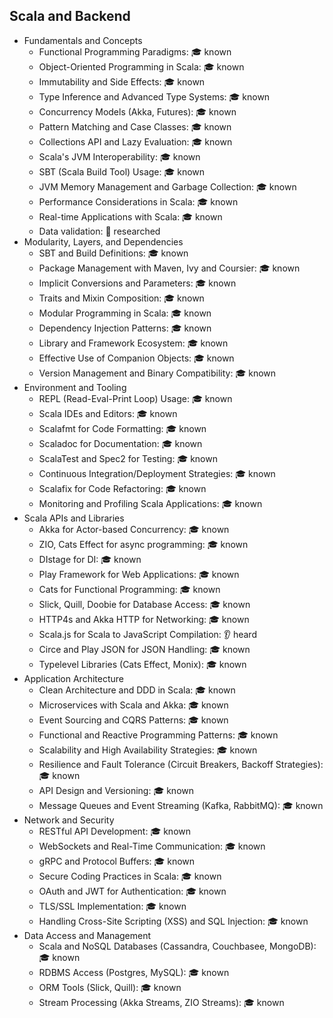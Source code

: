 ## Scala and Backend

- Fundamentals and Concepts
  - Functional Programming Paradigms: 🎓 known
  - Object-Oriented Programming in Scala: 🎓 known
  - Immutability and Side Effects: 🎓 known
  - Type Inference and Advanced Type Systems: 🎓 known
  - Concurrency Models (Akka, Futures): 🎓 known
  - Pattern Matching and Case Classes: 🎓 known
  - Collections API and Lazy Evaluation: 🎓 known
  - Scala's JVM Interoperability: 🎓 known
  - SBT (Scala Build Tool) Usage: 🎓 known
  - JVM Memory Management and Garbage Collection: 🎓 known
  - Performance Considerations in Scala: 🎓 known
  - Real-time Applications with Scala: 🎓 known
  - Data validation: 🔬 researched
- Modularity, Layers, and Dependencies
  - SBT and Build Definitions: 🎓 known
  - Package Management with Maven, Ivy and Coursier: 🎓 known
  - Implicit Conversions and Parameters: 🎓 known
  - Traits and Mixin Composition: 🎓 known
  - Modular Programming in Scala: 🎓 known
  - Dependency Injection Patterns: 🎓 known
  - Library and Framework Ecosystem: 🎓 known
  - Effective Use of Companion Objects: 🎓 known
  - Version Management and Binary Compatibility: 🎓 known
- Environment and Tooling
  - REPL (Read-Eval-Print Loop) Usage: 🎓 known
  - Scala IDEs and Editors: 🎓 known
  - Scalafmt for Code Formatting: 🎓 known
  - Scaladoc for Documentation: 🎓 known
  - ScalaTest and Spec2 for Testing: 🎓 known
  - Continuous Integration/Deployment Strategies: 🎓 known
  - Scalafix for Code Refactoring: 🎓 known
  - Monitoring and Profiling Scala Applications: 🎓 known
- Scala APIs and Libraries
  - Akka for Actor-based Concurrency: 🎓 known
  - ZIO, Cats Effect for async programming: 🎓 known
  - DIstage for DI: 🎓 known
  - Play Framework for Web Applications: 🎓 known
  - Cats for Functional Programming: 🎓 known
  - Slick, Quill, Doobie for Database Access: 🎓 known
  - HTTP4s and Akka HTTP for Networking: 🎓 known
  - Scala.js for Scala to JavaScript Compilation: 👂 heard
  - Circe and Play JSON for JSON Handling: 🎓 known
  - Typelevel Libraries (Cats Effect, Monix): 🎓 known
- Application Architecture
  - Clean Architecture and DDD in Scala: 🎓 known
  - Microservices with Scala and Akka: 🎓 known
  - Event Sourcing and CQRS Patterns: 🎓 known
  - Functional and Reactive Programming Patterns: 🎓 known
  - Scalability and High Availability Strategies: 🎓 known
  - Resilience and Fault Tolerance (Circuit Breakers, Backoff Strategies): 🎓 known
  - API Design and Versioning: 🎓 known
  - Message Queues and Event Streaming (Kafka, RabbitMQ): 🎓 known
- Network and Security
  - RESTful API Development: 🎓 known
  - WebSockets and Real-Time Communication: 🎓 known
  - gRPC and Protocol Buffers: 🎓 known
  - Secure Coding Practices in Scala: 🎓 known
  - OAuth and JWT for Authentication: 🎓 known
  - TLS/SSL Implementation: 🎓 known
  - Handling Cross-Site Scripting (XSS) and SQL Injection: 🎓 known
- Data Access and Management
  - Scala and NoSQL Databases (Cassandra, Couchbasee, MongoDB): 🎓 known
  - RDBMS Access (Postgres, MySQL): 🎓 known
  - ORM Tools (Slick, Quill): 🎓 known
  - Stream Processing (Akka Streams, ZIO Streams): 🎓 known
